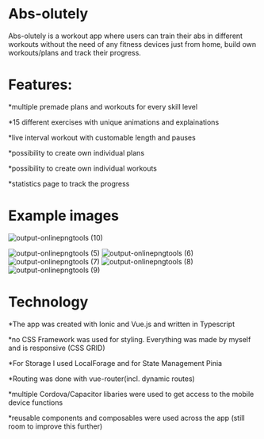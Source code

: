 # Abs-olutely

Abs-olutely is a workout app where users can train their abs in different workouts without the need of any fitness devices just from home, build own workouts/plans and track their progress.

# Features:

*multiple premade plans and workouts for every skill level

*15 different exercises with unique animations and explainations

*live interval workout with customable length and pauses

*possibility to create own individual plans

*possibility to create own individual workouts

*statistics page to track the progress

# Example images

![output-onlinepngtools (10)](https://user-images.githubusercontent.com/84835654/235198989-f5387ab2-f599-48ea-897a-bc3b876548d4.png)

![output-onlinepngtools (5)](https://user-images.githubusercontent.com/84835654/235198289-2e127cc8-82d3-4f70-9a28-7050a72bc1ec.png)
![output-onlinepngtools (6)](https://user-images.githubusercontent.com/84835654/235199069-3ce466a6-ffc3-4c18-a84e-32d49be71e56.png)
![output-onlinepngtools (7)](https://user-images.githubusercontent.com/84835654/235199080-54ecb5c1-47dd-4723-81a0-564feb6e2e87.png)
![output-onlinepngtools (8)](https://user-images.githubusercontent.com/84835654/235199084-9114a2be-0029-4f6d-9a41-aa81891e3ca6.png)
![output-onlinepngtools (9)](https://user-images.githubusercontent.com/84835654/235199098-317e7f0b-700d-4162-9f56-0330854492be.png)

# Technology

*The app was created with Ionic and Vue.js and written in Typescript

*no CSS Framework was used for styling. Everything was made by myself and is responsive (CSS GRID)

*For Storage I used LocalForage and for State Management Pinia

*Routing was done with vue-router(incl. dynamic routes)

*multiple Cordova/Capacitor libaries were used to get access to the mobile device functions

*reusable components and composables were used across the app (still room to improve this further)



